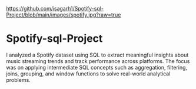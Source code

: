 
https://github.com/isagarh1/Spotify-sql-Project/blob/main/images/spotify.jpg?raw=true

# Spotify-sql-Project
I analyzed a Spotify dataset using SQL to extract meaningful insights about music streaming trends and track performance across platforms. The focus was on applying intermediate SQL concepts such as aggregation, filtering, joins, grouping, and window functions to solve real-world analytical problems.
